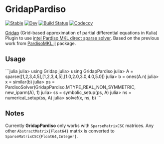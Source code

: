 # GridapPardiso

[![Stable](https://img.shields.io/badge/docs-stable-blue.svg)](https://gridap.github.io/GridapPardiso.jl/stable)
[![Dev](https://img.shields.io/badge/docs-dev-blue.svg)](https://gridap.github.io/GridapPardiso.jl/dev)
[![Build Status](https://travis-ci.com/gridap/GridapPardiso.jl.svg?branch=master)](https://travis-ci.com/gridap/GridapPardiso.jl)
[![Codecov](https://codecov.io/gh/gridap/GridapPardiso.jl/branch/master/graph/badge.svg)](https://codecov.io/gh/gridap/GridapPardiso.jl)

[Gridap](https://github.com/gridap/Gridap.jl) (Grid-based approximation of partial differential equations in Kulia) Plugin to use [intel Pardiso MKL direct sparse solver](https://software.intel.com/en-us/mkl-developer-reference-fortran-intel-mkl-pardiso-parallel-direct-sparse-solver-interface). Based on the previous work  from [PardisoMKL.jl](https://github.com/fverdugo/PardisoMKL.jl) package.

## Usage

´´´julia
julia> using Gridap
julia> using GridapPardiso
julia> A = sparse([1,2,3,4,5],[1,2,3,4,5],[1.0,2.0,3.0,4.0,5.0])
julia> b = ones(A.n)
julia> x = similar(b)
julia> ps = PardisoSolver(GridapPardiso.MTYPE_REAL_NON_SYMMETRIC, new_iparm(A), 1)
julia> ss = symbolic_setup(ps, A)
julia> ns = numerical_setup(ss, A)
julia> solve!(x, ns, b)
´´´

## Notes

Currently **GridapPardiso** only works with `SparseMatrixCSC` matrices. Any other `AbstractMatrix{Float64}` matrix is converted to `SparseMatrixCSC{Float64,Integer}`.
